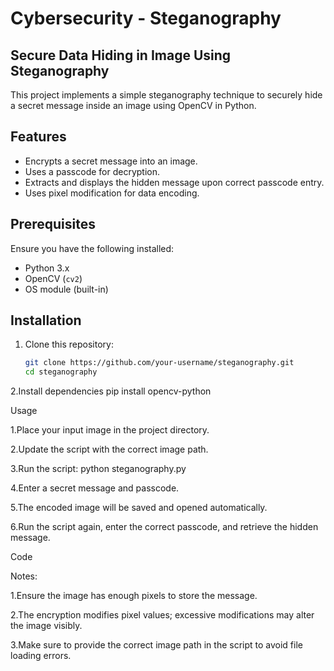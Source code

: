 # Cybersecurity - Steganography

## Secure Data Hiding in Image Using Steganography

This project implements a simple steganography technique to securely hide a secret message inside an image using OpenCV in Python.

## Features
- Encrypts a secret message into an image.
- Uses a passcode for decryption.
- Extracts and displays the hidden message upon correct passcode entry.
- Uses pixel modification for data encoding.

## Prerequisites
Ensure you have the following installed:
- Python 3.x
- OpenCV (`cv2`)
- OS module (built-in)

## Installation
1. Clone this repository:
   ```bash
   git clone https://github.com/your-username/steganography.git
   cd steganography

2.Install dependencies
pip install opencv-python


Usage

1.Place your input image in the project directory.

2.Update the script with the correct image path.

3.Run the script:
python steganography.py

4.Enter a secret message and passcode.

5.The encoded image will be saved and opened automatically.

6.Run the script again, enter the correct passcode, and retrieve the hidden message.

Code 

Notes:

1.Ensure the image has enough pixels to store the message.

2.The encryption modifies pixel values; excessive modifications may alter the image visibly.

3.Make sure to provide the correct image path in the script to avoid file loading errors.




